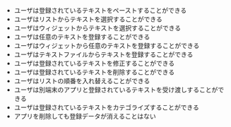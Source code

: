 * ユーザは登録されているテキストをペーストすることができる
* ユーザはリストからテキストを選択することができる
* ユーザはウィジェットからテキストを選択することができる
* ユーザは任意のテキストを登録することができる
* ユーザはウィジェットから任意のテキストを登録することができる
* ユーザはテキストファイルからテキストを登録することができる
* ユーザは登録されているテキストを修正することができる
* ユーザは登録されているテキストを削除することができる
* ユーザはリストの順番を入れ替えることができる
* ユーザは別端末のアプリと登録されているテキストを受け渡しすることができる
* ユーザは登録されているテキストをカテゴライズすることができる
* アプリを削除しても登録データが消えることはない
